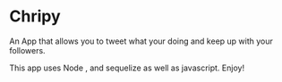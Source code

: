 # Chripy

An App that allows you to tweet what your doing and keep up with your followers.


This app uses Node , and sequelize as well as javascript. Enjoy!
